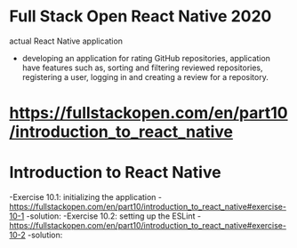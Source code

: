 # Full Stack Open React Native 2020
actual React Native application
- developing an application for rating GitHub repositories, application have features such as, sorting and filtering reviewed repositories, registering a user, logging in and creating a review for a repository. 
# https://fullstackopen.com/en/part10/introduction_to_react_native

# Introduction to React Native
-Exercise 10.1: initializing the application
-https://fullstackopen.com/en/part10/introduction_to_react_native#exercise-10-1
-solution: 
-Exercise 10.2: setting up the ESLint
-https://fullstackopen.com/en/part10/introduction_to_react_native#exercise-10-2
-solution: 

